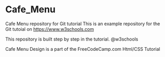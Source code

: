# Cafe_Menu

Cafe Menu repository for Git tutorial
This is an example repository for the Git tutoial on https://www.w3schools.com

This repository is built step by step in the tutorial. @w3schools

Cafe Menu Design is a part of the FreeCodeCamp.com Html/CSS Tutorial

